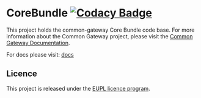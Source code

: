 # CoreBundle [![Codacy Badge](https://app.codacy.com/project/badge/Grade/b6de6f6071044e1783a145afa27f1829)](https://www.codacy.com/gh/CommonGateway/CoreBundle/dashboard?utm_source=github.com\&utm_medium=referral\&utm_content=CommonGateway/CoreBundle\&utm_campaign=Badge_Grade)

This project holds the common-gateway Core Bundle code base. For more information about the Common Gateway project, please visit the [Common Gateway Documentation](https://github.com/ConductionNL/commonground-gateway).

For docs please visit: [docs](/docs/index.md)

## Licence

This project is released under the [EUPL licence program](https://joinup.ec.europa.eu/collection/eupl/introduction-eupl-licence).

